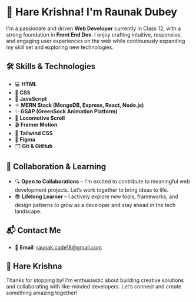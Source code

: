 # 🙏 Hare Krishna! I'm Raunak Dubey

I'm a passionate and driven **Web Developer** currently in Class 12, with a strong foundation in **Front End Dev**. I enjoy crafting intuitive, responsive, and engaging user experiences on the web while continuously expanding my skill set and exploring new technologies.

## 🛠️ Skills & Technologies

- 💻 **HTML**
- 🎨 **CSS**
- 🚀 **JavaScript**
- ⚛️ **MERN Stack (MongoDB, Express, React, Node.js)**
- ✨ **GSAP (GreenSock Animation Platform)**
- 🎢 **Locomotive Scroll**
- 🎬 **Framer Motion**
- 🌈 **Tailwind CSS**
- 🧠 **Figma**
- 🗂️ **Git & GitHub**

## 🤝 Collaboration & Learning

- 🔍 **Open to Collaborations** – I'm excited to contribute to meaningful web development projects. Let’s work together to bring ideas to life.
- 📚 **Lifelong Learner** – I actively explore new tools, frameworks, and design patterns to grow as a developer and stay ahead in the tech landscape.

## 📬 Contact Me

- 📧 **Email**: [raunak.code18@gmail.com](mailto:raunak.code18@gmail.com)

## 🙏 Hare Krishna  
Thanks for stopping by! I'm enthusiastic about building creative solutions and collaborating with like-minded developers. Let’s connect and create something amazing together!
